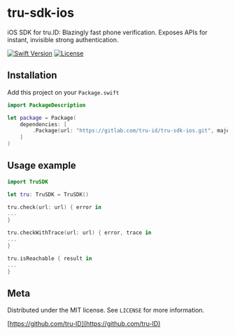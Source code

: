 # tru-sdk-ios

iOS SDK for tru.ID: Blazingly fast phone verification. Exposes APIs for instant, invisible strong authentication.

[![Swift Version][swift-image]][swift-url]
[![License][license-image]][license-url]


## Installation

Add this project on your `Package.swift`

```swift
import PackageDescription

let package = Package(
    dependencies: [
        .Package(url: "https://gitlab.com/tru-id/tru-sdk-ios.git", majorVersion: 0, minor: 0)
    ]
)
```

## Usage example


```swift
import TruSDK

let tru: TruSDK = TruSDK()

tru.check(url: url) { error in 
...
}

tru.checkWithTrace(url: url) { error, trace in
...
}

tru.isReachable { result in
...
}
```


## Meta

Distributed under the MIT license. See ``LICENSE`` for more information.

[https://github.com/tru-ID](https://github.com/tru-ID)

[swift-image]:https://img.shields.io/badge/swift-5.0-green.svg
[swift-url]: https://swift.org/
[license-image]: https://img.shields.io/badge/License-MIT-blue.svg
[license-url]: LICENSE
